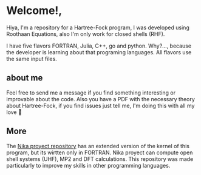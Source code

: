 # Welcome!,

Hiya, I'm a repository for a Hartree-Fock program, I was developed
using Roothaan Equations, also I'm only work for closed shells (RHF).

I have five flavors FORTRAN, Julia, C++, go and python. Why?...,
because the developer is learning about that programing languages. All flavors
use the same input files.

## about me

Feel free to send me a message if you find something interesting or improvable
about the code. Also
you have a PDF with the necessary theory about Hartree-Fock, if you find issues just tell me,
I'm doing this with all my love :sparkling_heart:

## More

The [Nika proyect repository]() has an extended version of the kernel of
this program, but its wirtten only in FORTRAN. Nika proyect can
compute open shell systems (UHF), MP2 and DFT calculations. This repository was made
particularly to improve my skills in other programming languages.
